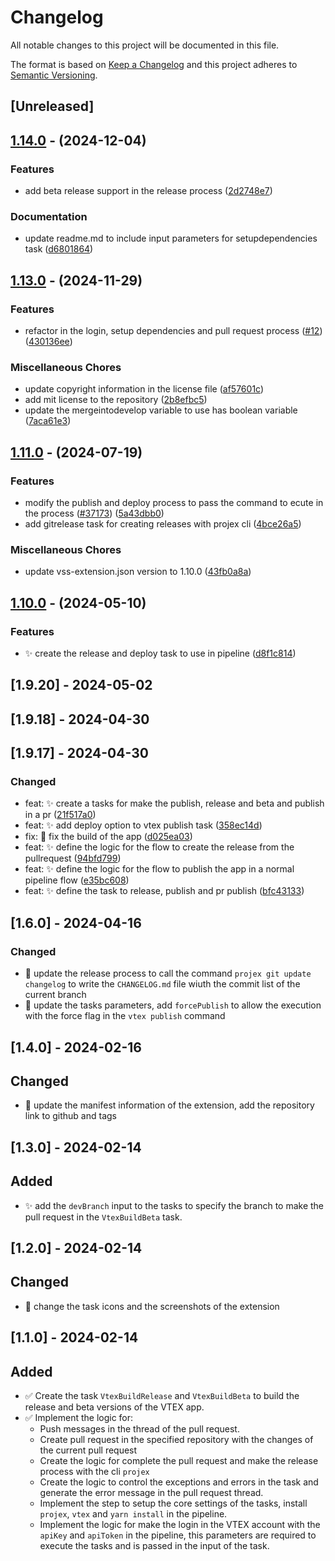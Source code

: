 # Changelog

All notable changes to this project will be documented in this file.

The format is based on [Keep a Changelog](http://keepachangelog.com/en/1.0.0/)
and this project adheres to [Semantic Versioning](http://semver.org/spec/v2.0.0.html).

## [Unreleased]

## [1.14.0](https://github.com/Maik3345/azure-devops-vtex-extension/compare/v1.13.0...v1.14.0) - (2024-12-04)

### Features

* add beta release support in the release process ([2d2748e7](https://github.com/Maik3345/azure-devops-vtex-extension/commit/2d2748e7534a8bedd2aa8f2d4c5a55ee1ff08a27))

### Documentation

* update readme.md to include input parameters for setupdependencies task ([d6801864](https://github.com/Maik3345/azure-devops-vtex-extension/commit/d680186489954c6921a93496b8ccb0cc522a0f43))


## [1.13.0](https://github.com/Maik3345/azure-devops-vtex-extension/compare/v1.12.0...v1.13.0) - (2024-11-29)

### Features

* refactor in the login, setup dependencies and pull request process ([#12](https://github.com/Maik3345/azure-devops-vtex-extension/pull/12)) ([430136ee](https://github.com/Maik3345/azure-devops-vtex-extension/commit/430136eee1f569450868a2d1603d5c33bca3a566))

### Miscellaneous Chores

* update copyright information in the license file ([af57601c](https://github.com/Maik3345/azure-devops-vtex-extension/commit/af57601c0d1076b969660d6bfe2ddefc8a1fb27a))
* add mit license to the repository ([2b8efbc5](https://github.com/Maik3345/azure-devops-vtex-extension/commit/2b8efbc5b5381a70b2641f4b88b61d73175315d3))
* update the mergeintodevelop variable to use has boolean variable ([7aca61e3](https://github.com/Maik3345/azure-devops-vtex-extension/commit/7aca61e3672d1baabf1b53ea5bf7b9e42fa726d4))


## [1.11.0](https://dev.azure.com/DevOpsPCO/Repositorio%20VTEX%20IO/_git/pco-azure-devops-vtex-extension-front/branchCompare?baseVersion=GTv1.10.0&targetVersion=GTv1.11.0) - (2024-07-19)

### Features

- modify the publish and deploy process to pass the command to ecute in the process ([#37173](https://dev.azure.com/DevOpsPCO/Repositorio%20VTEX%20IO/_git/pco-azure-devops-vtex-extension-front/pullrequest/37173)) ([5a43dbb0](https://dev.azure.com/DevOpsPCO/Repositorio%20VTEX%20IO/_git/pco-azure-devops-vtex-extension-front/commit/5a43dbb055c4e23fcfc10eba81286dac5efc94d6))
- add gitrelease task for creating releases with projex cli ([4bce26a5](https://dev.azure.com/DevOpsPCO/Repositorio%20VTEX%20IO/_git/pco-azure-devops-vtex-extension-front/commit/4bce26a5cc90d7e1f1a648d950c9520f9c026f05))

### Miscellaneous Chores

- update vss-extension.json version to 1.10.0 ([43fb0a8a](https://dev.azure.com/DevOpsPCO/Repositorio%20VTEX%20IO/_git/pco-azure-devops-vtex-extension-front/commit/43fb0a8a76dbe543afc15f60342c6a733aa7577b))

## [1.10.0](https://dev.azure.com/DevOpsPCO/Repositorio%20VTEX%20IO/_git/pco-azure-devops-vtex-extension-front/branchCompare?baseVersion=GTv1.9.20&targetVersion=GTv1.10.0) - (2024-05-10)

### Features

- ✨ create the release and deploy task to use in pipeline ([d8f1c814](https://dev.azure.com/DevOpsPCO/Repositorio%20VTEX%20IO/_git/pco-azure-devops-vtex-extension-front/commit/d8f1c814780a4a94ae10aca15d259d43c120bcdc))

## [1.9.20] - 2024-05-02

## [1.9.18] - 2024-04-30

## [1.9.17] - 2024-04-30

### Changed

- feat: :sparkles: create a tasks for make the publish, release and beta and publish in a pr ([21f517a0](https://github.com/Maik3345/azure-devops-vtex-extension/commit/21f517a0e98c7f139d81321089afd26dd4e11dac))
- feat: :sparkles: add deploy option to vtex publish task ([358ec14d](https://github.com/Maik3345/azure-devops-vtex-extension/commit/358ec14de7e89a53c233771a39c06bf9230a491d))
- fix: :bug: fix the build of the app ([d025ea03](https://github.com/Maik3345/azure-devops-vtex-extension/commit/d025ea03460e72a9992160d9e23e5405d8557494))
- feat: :sparkles: define the logic for the flow to create the release from the pullrequest ([94bfd799](https://github.com/Maik3345/azure-devops-vtex-extension/commit/94bfd799d78d2d9841c72ba0934c1b3f56a0f0f1))
- feat: :sparkles: define the logic for the flow to publish the app in a normal pipeline flow ([e35bc608](https://github.com/Maik3345/azure-devops-vtex-extension/commit/e35bc6083363ee4f154724016ee99c8626bf1f74))
- feat: :sparkles: define the task to release, publish and pr publish ([bfc43133](https://github.com/Maik3345/azure-devops-vtex-extension/commit/bfc431332c064d0d725b9144ef51f9cc2cae4124))

## [1.6.0] - 2024-04-16

### Changed

- 🔄 update the release process to call the command `projex git update changelog` to write the `CHANGELOG.md` file wiuth the commit list of the current branch
- 🔄 update the tasks parameters, add `forcePublish` to allow the execution with the force flag in the `vtex publish` command

## [1.4.0] - 2024-02-16

## Changed

- 🔄 update the manifest information of the extension, add the repository link to github and tags

## [1.3.0] - 2024-02-14

## Added

- ✨ add the `devBranch` input to the tasks to specify the branch to make the pull request in the `VtexBuildBeta` task.

## [1.2.0] - 2024-02-14

## Changed

- 🔄 change the task icons and the screenshots of the extension

## [1.1.0] - 2024-02-14

## Added

- ✅ Create the task `VtexBuildRelease` and `VtexBuildBeta` to build the release and beta versions of the VTEX app.
- ✅ Implement the logic for:
  - Push messages in the thread of the pull request.
  - Create pull request in the specified repository with the changes of the current pull request
  - Create the logic for complete the pull request and make the release process with the cli `projex`
  - Create the logic to control the exceptions and errors in the task and generate the error message in the pull request thread.
  - Implement the step to setup the core settings of the tasks, install `projex`, `vtex` and `yarn install` in the pipeline.
  - Implement the logic for make the login in the VTEX account with the `apiKey` and `apiToken` in the pipeline, this parameters are required to execute the tasks and is passed in the input of the task.
